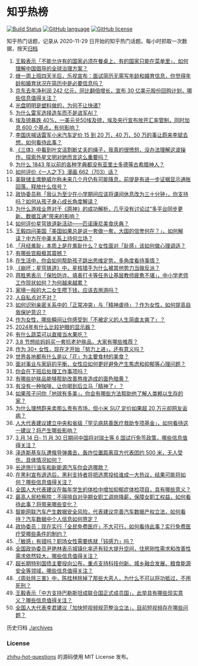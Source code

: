 # 知乎热榜
[![Build Status](https://github.com/ToWeLong/zhihu-hot-questions/workflows/CI/badge.svg)](https://github.com/ToWeLong/zhihu-hot-questions/actions)
[![GitHub language](https://img.shields.io/badge/language-golang-orange.svg)](https://golang.org/)
[![GitHub license](https://img.shields.io/github/license/ToWeLong/zhihu-hot-questions)](https://github.com/ToWeLong/zhihu-hot-questions/blob/main/LICENSE)

知乎热门话题，记录从 2020-11-29 日开始的知乎热门话题。每小时抓取一次数据，按天[归档](./archives)

<!-- BEGIN -->

1. [王毅表示「不能允许有的国家必须在餐桌上、有的国家只能在菜单里」，如何理解中国倡导的全球治理方案？](https://www.zhihu.com/question/647429874)
1. [继一周上班四天半后，乐视宣布：面试简历无需写年龄和婚育信息，你觉得年龄和婚育状况在简历中是必要信息吗？](https://www.zhihu.com/question/647447604)
1. [京东去年净利润 242 亿元，同比翻倍增长，宣布 30 亿美元股份回购计划，哪些信息值得关注？](https://www.zhihu.com/question/647380034)
1. [光盘明明是塑料做的，为何不让快递?](https://www.zhihu.com/question/522656473)
1. [为什么雷军选择造车而不是进军AI？](https://www.zhihu.com/question/646883941)
1. [埃及镑暴跌 40%，一美元兑50埃及镑，埃及央行宣布放开汇率管制，同时加息 600 个基点，有何影响？](https://www.zhihu.com/question/647445115)
1. [李国庆喊话雷军小米汽车定价 15 到 20 万，40 万、50 万的事让蔚来李斌去想，如何看待此事？](https://www.zhihu.com/question/647458100)
1. [《三体》中看到叶文洁割断丈夫的绳子，我真的很愤怒，没办法理解这波操作，探索外星文明对她而言这么重要吗？](https://www.zhihu.com/question/636064479)
1. [为什么 1843 年以前的各种字典都没有亚里士多德等古希腊神人？](https://www.zhihu.com/question/647298484)
1. [如何评价《一人之下》漫画 662（703）话？](https://www.zhihu.com/question/647497393)
1. [美联储主席鲍威尔称未来几个月仍有可能降息，前提是有进一步证据显示通胀回落，释放什么信号？](https://www.zhihu.com/question/647439696)
1. [政协委员称「我认为至少在小学期间应该将课间休息改为三十分钟」，你支持吗？如何从孩子身心成长角度解读？](https://www.zhihu.com/question/647457002)
1. [为什么游戏业界对于《原神》的成功解析，几乎没有讨论过“多平台同步更新、数据互通”带来的影响？](https://www.zhihu.com/question/647433952)
1. [如何评价星穹铁道新活动——匹诺康尼美食庆典？](https://www.zhihu.com/question/647370940)
1. [王毅四问美国「美国如果总是说一套做一套，大国的信誉何在？」，如何解读？中方在中美关系上持何立场？](https://www.zhihu.com/question/647430233)
1. [「月经羞耻」本质上是在羞耻什么？女性面对「耻感」该如何做心理调适？](https://www.zhihu.com/question/645945721)
1. [有哪些宫殿极其震撼？](https://www.zhihu.com/question/647003951)
1. [在生活中，你会如何帮助孩子跳出思维定势，多角度看待事情？](https://www.zhihu.com/question/643197977)
1. [《崩坏：星穹铁道》中，星核猎手为什么被其他势力当做反派？](https://www.zhihu.com/question/646337913)
1. [蒋胜男表示「保险防诈、填表打卡等任务让基层教师疲惫不堪」，中小学老师工作现状如何？为何越来越累？](https://www.zhihu.com/question/646603701)
1. [家境一般的大二女生攒下钱，应该去旅游吗？](https://www.zhihu.com/question/645883411)
1. [人自私点对不对？](https://www.zhihu.com/question/643547660)
1. [如何识别亲密关系中的「正常冲突」与「精神虐待」？作为女性，如何提高自我保护意识？](https://www.zhihu.com/question/645945747)
1. [作为女性，哪些瞬间让你感受到「不被定义的人生简直太爽了」？](https://www.zhihu.com/question/645561868)
1. [2024年有什么比较护眼的显示器？](https://www.zhihu.com/question/637546473)
1. [有什么蔬菜可以直接当水果吃？](https://www.zhihu.com/question/643098490)
1. [3.8 节想给妈妈买一套抗老护肤品，大家有哪些推荐？](https://www.zhihu.com/question/647198763)
1. [作为 30+ 女性，现在才开始「努力上进」，还有意义吗？](https://www.zhihu.com/question/645945700)
1. [世界各地都有什么是以「花」为主要食材的美食？](https://www.zhihu.com/question/645394205)
1. [面对事业与家庭的平衡，女性应如何更好避免产生焦虑和抑郁等心理问题？](https://www.zhihu.com/question/645945763)
1. [你会在下班后处理工作事项吗？](https://www.zhihu.com/question/639713511)
1. [有哪些护肤品能够帮助改善熬夜造成的面色暗黄？](https://www.zhihu.com/question/645051251)
1. [有没有一种咖啡，让你喝到后立马「精神了」？](https://www.zhihu.com/question/645242918)
1. [如果孩子问你「地球有多美」，你会有哪些方法帮助他了解人类赖以生存的家？](https://www.zhihu.com/question/645603913)
1. [为什么理想蔚来卖那么贵有市场，但小米 SU7 定价如果超 20 万元却网友诟病？](https://www.zhihu.com/question/645343103)
1. [人大代表建议建立中央和省级「罕见病慈善医疗救助专项基金」，如何看待这一建议？将产生哪些影响？](https://www.zhihu.com/question/647428526)
1. [3 月 14 日- 11 月 30 日期间中国将对瑞士等 6 国试行免签政策，哪些信息值得关注？](https://www.zhihu.com/question/647432622)
1. [泽连斯基车队遭俄导弹袭击，轰炸位置距离双方代表团约 500 米，无人受伤，具体情况如何？](https://www.zhihu.com/question/647450231)
1. [长途旅行油车和新能源汽车你会选哪款？](https://www.zhihu.com/question/646652594)
1. [在黑利宣布退选后，黑利支持者将把选票投给谁成一大热议，结果可能将如何？哪些信息值得关注？](https://www.zhihu.com/question/647449801)
1. [全国人大代表建议在每年学生的体检中增加抑郁症体检项目，具有哪些意义？](https://www.zhihu.com/question/647460905)
1. [最高人民检察院：不得擅自对孕期女职工调岗降薪，保障女职工权益，如何看待此事？将带来哪些变化？](https://www.zhihu.com/question/647446163)
1. [智能网联汽车产生数据安全风险，代表建议完善汽车数据产权立法，如何看待？汽车数据中个人信息如何界定？](https://www.zhihu.com/question/647315917)
1. [政协委员：现在实行「全民免费医疗」不大可行，如何看待此事？实行免费医疗受哪些条件的制约？](https://www.zhihu.com/question/647335529)
1. [「敏感」有错吗？职场女性需要练就「钝感力」吗？](https://www.zhihu.com/question/645935300)
1. [全国政协委员尹艳林表示城镇化率还有较大提升空间，住房刚性需求和改善性需求依然较大，哪些信息值得关注？](https://www.zhihu.com/question/647428515)
1. [超长期特别国债主要投向公布，重点支持科技创新、城乡融合发展、粮食能源安全等领域，哪些信息值得关注？](https://www.zhihu.com/question/647422172)
1. [《周处除三害》中，陈桂林除掉了那些大恶人，为什么不可以将功抵过，不用死刑？](https://www.zhihu.com/question/647078153)
1. [王毅表示「中方支持巴勒斯坦成联合国正式成员国」，此举具有哪些现实意义？哪些信息值得关注？](https://www.zhihu.com/question/647430537)
1. [全国人大代表李君建议「加快短视频规范整治立法」，目前短视频存在哪些问题？](https://www.zhihu.com/question/647420242)

<!-- END -->

历史归档 [./archives](./archives)


### License
[zhihu-hot-questions](https://github.com/towelong/zhihu-hot-questions) 的源码使用 MIT License 发布。